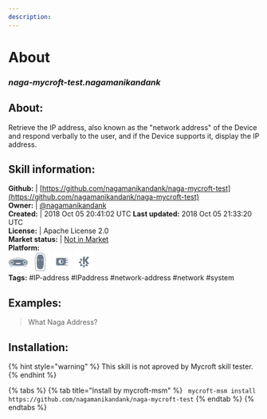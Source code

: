 ```yaml
---
description: 
---
```


# About  
### _naga-mycroft-test.nagamanikandank_  
## About:  
Retrieve the IP address, also known as the "network address" of the Device and respond verbally to the user, and if the Device supports it, display the IP address.

## Skill information:  
**Github:** | [https://github.com/nagamanikandank/naga-mycroft-test](https://github.com/nagamanikandank/naga-mycroft-test)  
**Owner:** | [@nagamanikandank](https://github.com/nagamanikandank)  
**Created:** | 2018 Oct 05 20:41:02 UTC  **Last updated:** 2018 Oct 05 21:33:20 UTC  
**License:** | Apache License 2.0  
**Market status:** | [Not in Market](https://market.mycroft.ai/skill/)  
**Platform:**  
 ![Mark I](../.gitbook/assets/mark-1-icon.png)  ![Mark II](../.gitbook/assets/mark-2-icon.png)  ![Picroft](../.gitbook/assets/picroft-icon.png)  ![plasmoid](../.gitbook/assets/kde.png)   
**Tags:** \#IP-address \#IPaddress \#network-address \#network \#system   
## Examples:  
> What Naga Address?  
  
## Installation:  
{% hint style="warning" %}
This skill is not aproved by Mycroft skill tester.
{% endhint %}
    
{% tabs %}
{% tab title="Install by mycroft-msm" %}
``` mycroft-msm install https://github.com/nagamanikandank/naga-mycroft-test```
{% endtab %}
  {% endtabs %}
  